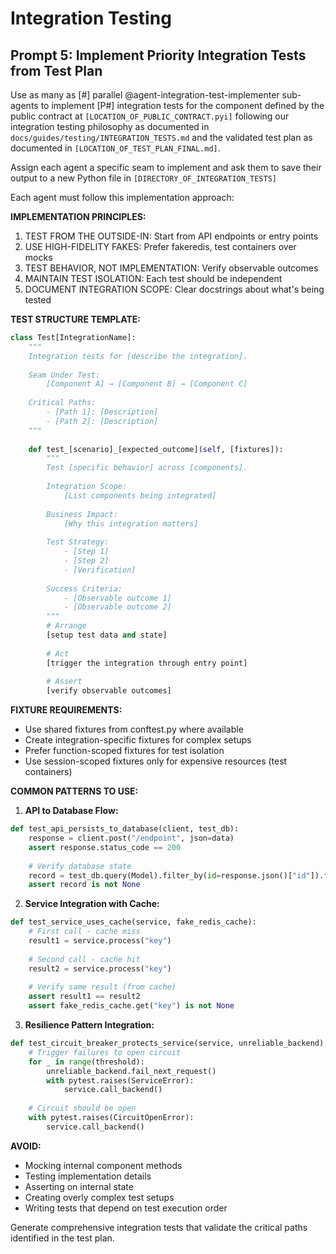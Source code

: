 # Integration Testing

## Prompt 5: Implement Priority Integration Tests from Test Plan

Use as many as [#] parallel @agent-integration-test-implementer sub-agents to implement [P#] integration tests for the component defined by the public contract at `[LOCATION_OF_PUBLIC_CONTRACT.pyi]` following our integration testing philosophy as documented in `docs/guides/testing/INTEGRATION_TESTS.md` and the validated test plan as documented in `[LOCATION_OF_TEST_PLAN_FINAL.md]`.

Assign each agent a specific seam to implement and ask them to save their output to a new Python file in `[DIRECTORY_OF_INTEGRATION_TESTS]`

Each agent must follow this implementation approach:

**IMPLEMENTATION PRINCIPLES:**
1. TEST FROM THE OUTSIDE-IN: Start from API endpoints or entry points
2. USE HIGH-FIDELITY FAKES: Prefer fakeredis, test containers over mocks
3. TEST BEHAVIOR, NOT IMPLEMENTATION: Verify observable outcomes
4. MAINTAIN TEST ISOLATION: Each test should be independent
5. DOCUMENT INTEGRATION SCOPE: Clear docstrings about what's being tested

**TEST STRUCTURE TEMPLATE:**
```python
class Test[IntegrationName]:
    """
    Integration tests for [describe the integration].
    
    Seam Under Test:
        [Component A] → [Component B] → [Component C]
        
    Critical Paths:
        - [Path 1]: [Description]
        - [Path 2]: [Description]
    """
    
    def test_[scenario]_[expected_outcome](self, [fixtures]):
        """
        Test [specific behavior] across [components].
        
        Integration Scope:
            [List components being integrated]
            
        Business Impact:
            [Why this integration matters]
            
        Test Strategy:
            - [Step 1]
            - [Step 2]
            - [Verification]
            
        Success Criteria:
            - [Observable outcome 1]
            - [Observable outcome 2]
        """
        # Arrange
        [setup test data and state]
        
        # Act
        [trigger the integration through entry point]
        
        # Assert
        [verify observable outcomes]
```

**FIXTURE REQUIREMENTS:**
- Use shared fixtures from conftest.py where available
- Create integration-specific fixtures for complex setups
- Prefer function-scoped fixtures for test isolation
- Use session-scoped fixtures only for expensive resources (test containers)

**COMMON PATTERNS TO USE:**

1. **API to Database Flow:**
```python
def test_api_persists_to_database(client, test_db):
    response = client.post("/endpoint", json=data)
    assert response.status_code == 200
    
    # Verify database state
    record = test_db.query(Model).filter_by(id=response.json()["id"]).first()
    assert record is not None
```

2. **Service Integration with Cache:**
```python
def test_service_uses_cache(service, fake_redis_cache):
    # First call - cache miss
    result1 = service.process("key")
    
    # Second call - cache hit
    result2 = service.process("key")
    
    # Verify same result (from cache)
    assert result1 == result2
    assert fake_redis_cache.get("key") is not None
```

3. **Resilience Pattern Integration:**
```python
def test_circuit_breaker_protects_service(service, unreliable_backend):
    # Trigger failures to open circuit
    for _ in range(threshold):
        unreliable_backend.fail_next_request()
        with pytest.raises(ServiceError):
            service.call_backend()
    
    # Circuit should be open
    with pytest.raises(CircuitOpenError):
        service.call_backend()
```

**AVOID:**
- Mocking internal component methods
- Testing implementation details
- Asserting on internal state
- Creating overly complex test setups
- Writing tests that depend on test execution order

Generate comprehensive integration tests that validate the critical paths identified in the test plan.
